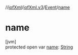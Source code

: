 //[iofXml](../../../index.md)/[iofXml.v3](../index.md)/[Event](index.md)/[name](name.md)

# name

[jvm]\
protected open var [name](name.md): [String](https://docs.oracle.com/javase/8/docs/api/java/lang/String.html)
